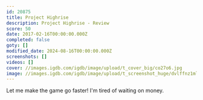 ```yaml
---
id: 20875
title: Project Highrise
description: Project Highrise - Review
score: 50
date: 2017-02-16T00:00:00.000Z
completed: false
goty: []
modified_date: 2024-08-16T00:00:00.000Z
screenshots: []
videos: []
cover: //images.igdb.com/igdb/image/upload/t_cover_big/co27o6.jpg
image: //images.igdb.com/igdb/image/upload/t_screenshot_huge/dvlffnz1ml52nk8njjmo.jpg
---
```

Let me make the game go faster! I'm tired of waiting on money.
